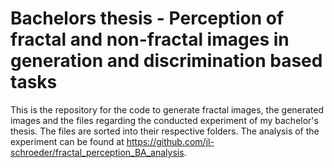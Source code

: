 # Bachelors thesis - Perception of fractal and non-fractal images in generation and discrimination based tasks
This is the repository for the code to generate fractal images, the generated images and the files regarding the conducted experiment of my bachelor's thesis.
The files are sorted into their respective folders.
The analysis of the experiment can be found at https://github.com/jl-schroeder/fractal_perception_BA_analysis.
